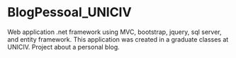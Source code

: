 # BlogPessoal_UNICIV
Web application .net framework using MVC, bootstrap, jquery, sql server, and entity framework. This application was created in a graduate classes at UNICIV. Project about a personal blog.
